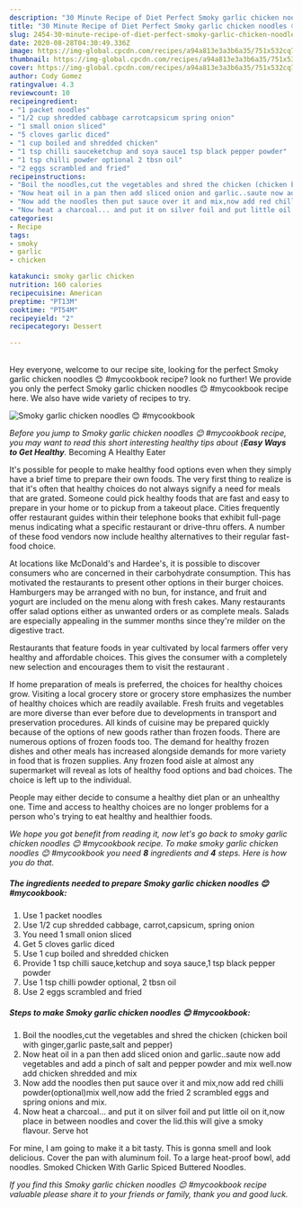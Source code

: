 ```yaml
---
description: "30 Minute Recipe of Diet Perfect Smoky garlic chicken noodles 😊 #mycookbook"
title: "30 Minute Recipe of Diet Perfect Smoky garlic chicken noodles 😊 #mycookbook"
slug: 2454-30-minute-recipe-of-diet-perfect-smoky-garlic-chicken-noodles-mycookbook
date: 2020-08-28T04:30:49.336Z
image: https://img-global.cpcdn.com/recipes/a94a813e3a3b6a35/751x532cq70/smoky-garlic-chicken-noodles-😊-mycookbook-recipe-main-photo.jpg
thumbnail: https://img-global.cpcdn.com/recipes/a94a813e3a3b6a35/751x532cq70/smoky-garlic-chicken-noodles-😊-mycookbook-recipe-main-photo.jpg
cover: https://img-global.cpcdn.com/recipes/a94a813e3a3b6a35/751x532cq70/smoky-garlic-chicken-noodles-😊-mycookbook-recipe-main-photo.jpg
author: Cody Gomez
ratingvalue: 4.3
reviewcount: 10
recipeingredient:
- "1 packet noodles"
- "1/2 cup shredded cabbage carrotcapsicum spring onion"
- "1 small onion sliced"
- "5 cloves garlic diced"
- "1 cup boiled and shredded chicken"
- "1 tsp chilli sauceketchup and soya sauce1 tsp black pepper powder"
- "1 tsp chilli powder optional 2 tbsn oil"
- "2 eggs scrambled and fried"
recipeinstructions:
- "Boil the noodles,cut the vegetables and shred the chicken (chicken boil with ginger,garlic paste,salt and pepper)"
- "Now heat oil in a pan then add sliced onion and garlic..saute now add vegetables and add a pinch of salt and pepper powder and mix well.now add chicken shredded and mix"
- "Now add the noodles then put sauce over it and mix,now add red chilli powder(optional)mix well,now add the fried 2 scrambled eggs and spring onions and mix."
- "Now heat a charcoal... and put it on silver foil and put little oil on it,now place in between noodles and cover the lid.this will give a smoky flavour. Serve hot"
categories:
- Recipe
tags:
- smoky
- garlic
- chicken

katakunci: smoky garlic chicken 
nutrition: 160 calories
recipecuisine: American
preptime: "PT13M"
cooktime: "PT54M"
recipeyield: "2"
recipecategory: Dessert

---
```

<br>
Hey everyone, welcome to our recipe site, looking for the perfect Smoky garlic chicken noodles 😊 #mycookbook recipe? look no further! We provide you only the perfect Smoky garlic chicken noodles 😊 #mycookbook recipe here. We also have wide variety of recipes to try.
<br>


![Smoky garlic chicken noodles 😊 #mycookbook](https://img-global.cpcdn.com/recipes/a94a813e3a3b6a35/751x532cq70/smoky-garlic-chicken-noodles-😊-mycookbook-recipe-main-photo.jpg)

<i>Before you jump to Smoky garlic chicken noodles 😊 #mycookbook recipe, you may want to read this short interesting healthy tips about {<strong>Easy Ways to Get Healthy</strong>.</i>
Becoming A Healthy Eater

It's possible for people to make healthy food options even when they simply have a brief time to prepare their own foods. The very first thing to realize is that it's often that healthy choices do not always signify a need for meals that are grated. Someone could pick healthy foods that are fast and easy to prepare in your home or to pickup from a takeout place. Cities frequently offer restaurant guides within their telephone books that exhibit full-page menus indicating what a specific restaurant or drive-thru offers. A number of these food vendors now include healthy alternatives to their regular fast-food choice.

At locations like McDonald's and Hardee's, it is possible to discover consumers who are concerned in their carbohydrate consumption.  This has motivated the restaurants to present other options in their burger choices. Hamburgers may be arranged with no bun, for instance, and fruit and yogurt are included on the menu along with fresh cakes. Many restaurants offer salad options either as unwanted orders or as complete meals.  Salads are especially appealing in the summer months since they're milder on the digestive tract.

Restaurants that feature foods in year cultivated by local farmers offer very healthy and affordable choices.  This gives the consumer with a completely new selection and encourages them to visit the restaurant .

If home preparation of meals is preferred, the choices for healthy choices grow. Visiting a local grocery store or grocery store emphasizes the number of healthy choices which are readily available. Fresh fruits and vegetables are more diverse than ever before due to developments in transport and preservation procedures.  All kinds of cuisine may be prepared quickly because of the options of new goods rather than frozen foods. There are numerous options of frozen foods too. The demand for healthy frozen dishes and other meals has increased alongside demands for more variety in food that is frozen supplies. Any frozen food aisle at almost any supermarket will reveal as lots of healthy food options and bad choices. The choice is left up to the individual.

People may either decide to consume a healthy diet plan or an unhealthy one. Time and access to healthy choices are no longer problems for a person who's trying to eat healthy and healthier foods.


<i>We hope you got benefit from reading it, now let's go back to smoky garlic chicken noodles 😊 #mycookbook recipe. To make smoky garlic chicken noodles 😊 #mycookbook you need <strong>8</strong> ingredients and <strong>4</strong> steps. Here is how you do that.
</i>

##### The ingredients needed to prepare Smoky garlic chicken noodles 😊 #mycookbook:

1. Use 1 packet noodles
1. Use 1/2 cup shredded cabbage, carrot,capsicum, spring onion
1. You need 1 small onion sliced
1. Get 5 cloves garlic diced
1. Use 1 cup boiled and shredded chicken
1. Provide 1 tsp chilli sauce,ketchup and soya sauce,1 tsp black pepper powder
1. Use 1 tsp chilli powder optional, 2 tbsn oil
1. Use 2 eggs scrambled and fried


##### Steps to make Smoky garlic chicken noodles 😊 #mycookbook:

1. Boil the noodles,cut the vegetables and shred the chicken (chicken boil with ginger,garlic paste,salt and pepper)
1. Now heat oil in a pan then add sliced onion and garlic..saute now add vegetables and add a pinch of salt and pepper powder and mix well.now add chicken shredded and mix
1. Now add the noodles then put sauce over it and mix,now add red chilli powder(optional)mix well,now add the fried 2 scrambled eggs and spring onions and mix.
1. Now heat a charcoal... and put it on silver foil and put little oil on it,now place in between noodles and cover the lid.this will give a smoky flavour. Serve hot


For mine, I am going to make it a bit tasty. This is gonna smell and look delicious. Cover the pan with aluminum foil. To a large heat-proof bowl, add noodles. Smoked Chicken With Garlic Spiced Buttered Noodles. 

<i>If you find this Smoky garlic chicken noodles 😊 #mycookbook recipe valuable please share it to your friends or family, thank you and good luck.</i>
